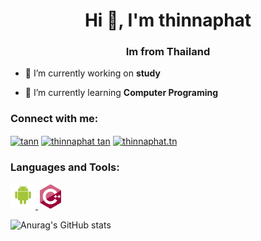 <h1 align="center">Hi 👋, I'm thinnaphat</h1>
<h3 align="center">Im from Thailand</h3>

- 🔭 I’m currently working on **study**

- 🌱 I’m currently learning **Computer Programing**

<h3 align="left">Connect with me:</h3>
<p align="left">
<a href="https://twitter.com/tann" target="blank"><img align="center" src="https://raw.githubusercontent.com/rahuldkjain/github-profile-readme-generator/master/src/images/icons/Social/twitter.svg" alt="tann" height="30" width="40" /></a>
<a href="https://fb.com/thinnaphat tan" target="blank"><img align="center" src="https://raw.githubusercontent.com/rahuldkjain/github-profile-readme-generator/master/src/images/icons/Social/facebook.svg" alt="thinnaphat tan" height="30" width="40" /></a>
<a href="https://instagram.com/thinnaphat.tn" target="blank"><img align="center" src="https://raw.githubusercontent.com/rahuldkjain/github-profile-readme-generator/master/src/images/icons/Social/instagram.svg" alt="thinnaphat.tn" height="30" width="40" /></a>
</p>

<h3 align="left">Languages and Tools:</h3>
<p align="left"> <a href="https://developer.android.com" target="_blank" rel="noreferrer"> <img src="https://raw.githubusercontent.com/devicons/devicon/master/icons/android/android-original-wordmark.svg" alt="android" width="40" height="40"/> </a> <a href="https://www.w3schools.com/cpp/" target="_blank" rel="noreferrer"> <img src="https://raw.githubusercontent.com/devicons/devicon/master/icons/cplusplus/cplusplus-original.svg" alt="cplusplus" width="40" height="40"/> </a> </p>



![Anurag's GitHub stats](https://github-readme-stats.vercel.app/api?username=thinnaphat12&theme=dark&show_icons=true)


